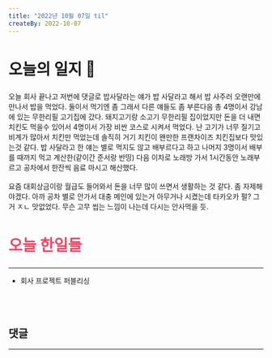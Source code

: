 ```yaml
---
title: "2022년 10월 07일 til"
createBy: 2022-10-07
---
```



##  <h2 style="font-size: 30px">오늘의 일지 🎪</h2>
오늘 회사 끝나고 저번에 댓글로 밥사달라는 얘가 밥 사달라고 해서 밥 사주러 오랜만에 만나서 밥을 먹었다. 둘이서 먹기엔 좀 그래서 다른 얘들도 좀 부른다음 총 4명이서 강남에 있는 무한리필 고기집에 갔다. 돼지고기랑 소고기 무한리필 집이었지만 돈을 더 내면 치킨도 먹을수 있어서 4명이서 가장 비싼 코스로 시켜서 먹었다. 난 고기가 너무 질기고 비계가 많아서 치킨만 먹었는데 솔직히 거기 치킨이 왠만한 프랜차이즈 치킨집보다 맛있는것 같다. 밥 사달라고 한 얘는 별로 먹지도 않고 배부르다고 하고 나머지 3명이서 배부를 때까지 먹고 계산한(같이간 준서랑 반띵) 다음 이차로 노래방 가서 1시간동안 노래부르고 공차에서 한잔씩 음료 마시고 해산했다.
<br>
<br>
요즘 대회상금이랑 월급도 들어와서 돈을 너무 많이 쓰면서 생활하는 것 같다. 좀 자제해야겠다. 아까 공차 별로 안가서 대충 메인에 있는거 아무거나 시켰는데 타카오카 펄? 그거 ㅈㄴ 맛없었다. 무슨 고무 씹는 느낌이 나는데 다시는 안사먹을 듯.


## <h2 style="color: #ee4867; font-size: 30px">오늘 한일들</h2>
--- 
- 회사 프로젝트 퍼블리싱
<br>
<br>

## 댓글
---
<br>

<Comment />
